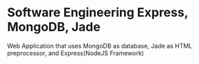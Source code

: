 # Software Engineering Express, MongoDB, Jade
Web Application that uses MongoDB as database, Jade as HTML preprocessor, and Express(NodeJS Framework)
